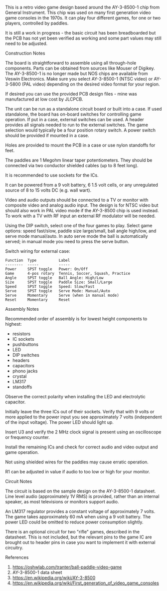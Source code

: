 This is a retro video game design based around the AY-3-8500-1 chip
from General Instrument. This chip was used on many first generation
video game consoles in the 1970s. It can play four different games,
for one or two players, controlled by paddles.

It is still a work in progress - the basic circuit has been
breadboarded but the PCB has not yet been verified as working
and some part values may still need to be adjusted.

Construction Notes

The board is straightforward to assemble using all through-hole
components. Parts can be obtained from sources like Mouser of Digikey.
The AY-3-8500-1 is no longer made but NOS chips are available from
Veswin Electronics. Make sure you select AY-3-8500-1 (NTSC video) or
AY-3-5800 (PAL video) depending on the desired video format for your
region.

If desired you can use the provided PCB design files - mine was
manufactured at low cost by JLCPCB.

The unit can be run as a standalone circuit board or built into a
case. If used standalone, the board has on-board switches for
controlling game operation. If put in a case, external switches can be
used. A header provides all signals needed to run to the external
switches. The game selection would typically be a four position rotary
switch. A power switch should be provided if mounted in a case.

Holes are provided to mount the PCB in a case or use nylon standoffs
for feet.

The paddles are 1 Megohm linear taper potentiometers. They should be
connected via two conductor shielded cables (up to 8 feet long).

It is recommended to use sockets for the ICs.

It can be powered from a 9 volt battery, 6 1.5 volt cells, or any
unregulated source of 8 to 15 volts DC (e.g. wall wart).

Video and audio outputs should be connected to a TV or monitor with
composite video and analog audio input. The design is for NTSC video
but should also work in PAL video mode if the AY-3-8500 chip is used
instead. To work with a TV with RF input an external RF modulator will
be needed.

Using the DIP switch, select one of the four games to play. Select
game options: speed fast/slow, paddle size large/small, ball angle
high/low, and serve mode manual/auto. In auto serve mode the ball is
automatically served; in manual mode you need to press the serve
button.

Switch wiring for external case:

```
Function  Type          Label
--------  -----         -----
Power     SPST toggle   Power: On/Off
Game      4-pos rotary  Tennis, Soccer, Squash, Practice
Angle     SPST toggle   Ball Angle: High/Low
Size      SPST toggle   Paddle Size: Small/Large
Speed     SPST toggle   Speed: Slow/Fast
Serve     SPST toggle   Serve Mode: Manual/Auto
Serve     Momentary     Serve (when in manual mode)
Reset     Momentary     Reset
```

Assembly Notes

Recommended order of assembly is for lowest height components to
highest:

- resistors
- IC sockets
- pushbuttons
- LED
- DIP switches
- headers
- capacitors
- phono jacks
- crystal
- LM317
- standoffs

Observe the correct polarity when installing the LED and electrolytic
capacitor.

Initially leave the three ICs out of their sockets. Verify that with 9
volts or more applied to the power input you see approximately 7 volts
(independent of the input voltage). The power LED should light up.

Insert U3 and verify the 2 MHz clock signal is present using an
oscilloscope or frequency counter.

Install the remaining ICs and check for correct audio and video output
and game operation.

Not using shielded wires for the paddles may cause erratic operation.

R1 can be adjusted in value if audio to too low or high for your
monitor.

Circuit Notes

The circuit is based on the sample design on the AY-3-8500-1
datasheet. Line level audio (approximately 1V RMS) is provided, rather
than an internal speaker, as most televisions or monitors support
audio.

An LM317 regulator provides a constant voltage of approximately 7
volts. The game takes approximately 60 mA when using a 9 volt
battery. The power LED could be omitted to reduce power consumption
slightly.

There is an optional circuit for two "rifle" games, described in the
datasheet. This is not included, but the relevant pins to the game IC
are brought out to header pins in case you want to implement it with
external circuitry.

References

1. https://oshwlab.com/tranter/ball-paddle-video-game
2. AY-3-8500-1 data sheet
3. https://en.wikipedia.org/wiki/AY-3-8500
4. https://en.wikipedia.org/wiki/First_generation_of_video_game_consoles
